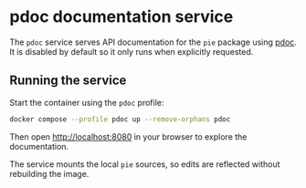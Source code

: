 # pdoc documentation service

The `pdoc` service serves API documentation for the `pie` package using [pdoc](https://pdoc.dev).
It is disabled by default so it only runs when explicitly requested.

## Running the service

Start the container using the `pdoc` profile:

```bash
docker compose --profile pdoc up --remove-orphans pdoc
```

Then open <http://localhost:8080> in your browser to explore the documentation.

The service mounts the local `pie` sources, so edits are reflected without rebuilding the image.
